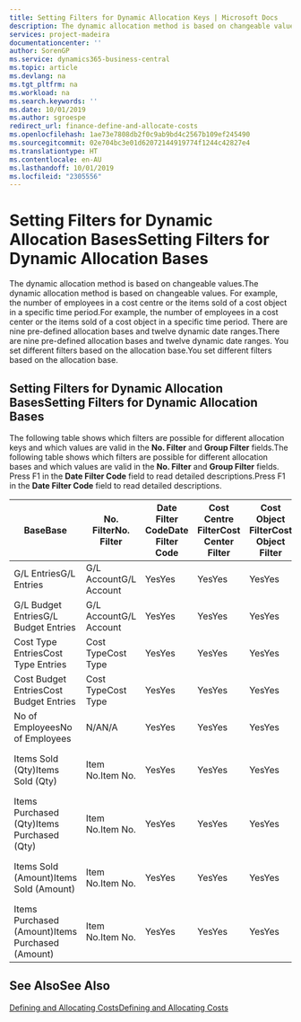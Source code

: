 ```yaml
---
title: Setting Filters for Dynamic Allocation Keys | Microsoft Docs
description: The dynamic allocation method is based on changeable values. For example, the number of employees in a cost centre or the items sold of a cost object in a specific time period. There are nine pre-defined allocation bases and twelve dynamic date ranges. You set different filters based on the allocation base.
services: project-madeira
documentationcenter: ''
author: SorenGP
ms.service: dynamics365-business-central
ms.topic: article
ms.devlang: na
ms.tgt_pltfrm: na
ms.workload: na
ms.search.keywords: ''
ms.date: 10/01/2019
ms.author: sgroespe
redirect_url: finance-define-and-allocate-costs
ms.openlocfilehash: 1ae73e7808db2f0c9ab9bd4c2567b109ef245490
ms.sourcegitcommit: 02e704bc3e01d62072144919774f1244c42827e4
ms.translationtype: HT
ms.contentlocale: en-AU
ms.lasthandoff: 10/01/2019
ms.locfileid: "2305556"
---
```

# <a name="setting-filters-for-dynamic-allocation-bases"></a><span data-ttu-id="0d850-106">Setting Filters for Dynamic Allocation Bases</span><span class="sxs-lookup"><span data-stu-id="0d850-106">Setting Filters for Dynamic Allocation Bases</span></span>
<span data-ttu-id="0d850-107">The dynamic allocation method is based on changeable values.</span><span class="sxs-lookup"><span data-stu-id="0d850-107">The dynamic allocation method is based on changeable values.</span></span> <span data-ttu-id="0d850-108">For example, the number of employees in a cost centre or the items sold of a cost object in a specific time period.</span><span class="sxs-lookup"><span data-stu-id="0d850-108">For example, the number of employees in a cost center or the items sold of a cost object in a specific time period.</span></span> <span data-ttu-id="0d850-109">There are nine pre-defined allocation bases and twelve dynamic date ranges.</span><span class="sxs-lookup"><span data-stu-id="0d850-109">There are nine pre-defined allocation bases and twelve dynamic date ranges.</span></span> <span data-ttu-id="0d850-110">You set different filters based on the allocation base.</span><span class="sxs-lookup"><span data-stu-id="0d850-110">You set different filters based on the allocation base.</span></span>  

## <a name="setting-filters-for-dynamic-allocation-bases"></a><span data-ttu-id="0d850-111">Setting Filters for Dynamic Allocation Bases</span><span class="sxs-lookup"><span data-stu-id="0d850-111">Setting Filters for Dynamic Allocation Bases</span></span>  
 <span data-ttu-id="0d850-112">The following table shows which filters are possible for different allocation keys and which values are valid in the **No. Filter** and **Group Filter** fields.</span><span class="sxs-lookup"><span data-stu-id="0d850-112">The following table shows which filters are possible for different allocation bases and which values are valid in the **No. Filter** and **Group Filter** fields.</span></span> <span data-ttu-id="0d850-113">Press F1 in the **Date Filter Code** field to read detailed descriptions.</span><span class="sxs-lookup"><span data-stu-id="0d850-113">Press F1 in the **Date Filter Code** field to read detailed descriptions.</span></span>  

|<span data-ttu-id="0d850-114">**Base**</span><span class="sxs-lookup"><span data-stu-id="0d850-114">**Base**</span></span>|<span data-ttu-id="0d850-115">**No. Filter**</span><span class="sxs-lookup"><span data-stu-id="0d850-115">**No. Filter**</span></span>|<span data-ttu-id="0d850-116">**Date Filter Code**</span><span class="sxs-lookup"><span data-stu-id="0d850-116">**Date Filter Code**</span></span>|<span data-ttu-id="0d850-117">**Cost Centre Filter**</span><span class="sxs-lookup"><span data-stu-id="0d850-117">**Cost Center Filter**</span></span>|<span data-ttu-id="0d850-118">**Cost Object Filter**</span><span class="sxs-lookup"><span data-stu-id="0d850-118">**Cost Object Filter**</span></span>|<span data-ttu-id="0d850-119">**Group Filter**</span><span class="sxs-lookup"><span data-stu-id="0d850-119">**Group Filter**</span></span>|  
|--------------|----------------------------------------|----------------------------------------------|------------------------------------------------|------------------------------------------------|------------------------------------------|  
|<span data-ttu-id="0d850-120">G/L Entries</span><span class="sxs-lookup"><span data-stu-id="0d850-120">G/L Entries</span></span>|<span data-ttu-id="0d850-121">G/L Account</span><span class="sxs-lookup"><span data-stu-id="0d850-121">G/L Account</span></span>|<span data-ttu-id="0d850-122">Yes</span><span class="sxs-lookup"><span data-stu-id="0d850-122">Yes</span></span>|<span data-ttu-id="0d850-123">Yes</span><span class="sxs-lookup"><span data-stu-id="0d850-123">Yes</span></span>|<span data-ttu-id="0d850-124">Yes</span><span class="sxs-lookup"><span data-stu-id="0d850-124">Yes</span></span>|<span data-ttu-id="0d850-125">N/A</span><span class="sxs-lookup"><span data-stu-id="0d850-125">N/A</span></span>|  
|<span data-ttu-id="0d850-126">G/L Budget Entries</span><span class="sxs-lookup"><span data-stu-id="0d850-126">G/L Budget Entries</span></span>|<span data-ttu-id="0d850-127">G/L Account</span><span class="sxs-lookup"><span data-stu-id="0d850-127">G/L Account</span></span>|<span data-ttu-id="0d850-128">Yes</span><span class="sxs-lookup"><span data-stu-id="0d850-128">Yes</span></span>|<span data-ttu-id="0d850-129">Yes</span><span class="sxs-lookup"><span data-stu-id="0d850-129">Yes</span></span>|<span data-ttu-id="0d850-130">Yes</span><span class="sxs-lookup"><span data-stu-id="0d850-130">Yes</span></span>|<span data-ttu-id="0d850-131">G/L Budget Name</span><span class="sxs-lookup"><span data-stu-id="0d850-131">G/L Budget Name</span></span>|  
|<span data-ttu-id="0d850-132">Cost Type Entries</span><span class="sxs-lookup"><span data-stu-id="0d850-132">Cost Type Entries</span></span>|<span data-ttu-id="0d850-133">Cost Type</span><span class="sxs-lookup"><span data-stu-id="0d850-133">Cost Type</span></span>|<span data-ttu-id="0d850-134">Yes</span><span class="sxs-lookup"><span data-stu-id="0d850-134">Yes</span></span>|<span data-ttu-id="0d850-135">Yes</span><span class="sxs-lookup"><span data-stu-id="0d850-135">Yes</span></span>|<span data-ttu-id="0d850-136">Yes</span><span class="sxs-lookup"><span data-stu-id="0d850-136">Yes</span></span>|<span data-ttu-id="0d850-137">N/A</span><span class="sxs-lookup"><span data-stu-id="0d850-137">N/A</span></span>|  
|<span data-ttu-id="0d850-138">Cost Budget Entries</span><span class="sxs-lookup"><span data-stu-id="0d850-138">Cost Budget Entries</span></span>|<span data-ttu-id="0d850-139">Cost Type</span><span class="sxs-lookup"><span data-stu-id="0d850-139">Cost Type</span></span>|<span data-ttu-id="0d850-140">Yes</span><span class="sxs-lookup"><span data-stu-id="0d850-140">Yes</span></span>|<span data-ttu-id="0d850-141">Yes</span><span class="sxs-lookup"><span data-stu-id="0d850-141">Yes</span></span>|<span data-ttu-id="0d850-142">Yes</span><span class="sxs-lookup"><span data-stu-id="0d850-142">Yes</span></span>|<span data-ttu-id="0d850-143">Budget Name</span><span class="sxs-lookup"><span data-stu-id="0d850-143">Budget Name</span></span>|  
|<span data-ttu-id="0d850-144">No of Employees</span><span class="sxs-lookup"><span data-stu-id="0d850-144">No of Employees</span></span>|<span data-ttu-id="0d850-145">N/A</span><span class="sxs-lookup"><span data-stu-id="0d850-145">N/A</span></span>|<span data-ttu-id="0d850-146">Yes</span><span class="sxs-lookup"><span data-stu-id="0d850-146">Yes</span></span>|<span data-ttu-id="0d850-147">Yes</span><span class="sxs-lookup"><span data-stu-id="0d850-147">Yes</span></span>|<span data-ttu-id="0d850-148">Yes</span><span class="sxs-lookup"><span data-stu-id="0d850-148">Yes</span></span>|<span data-ttu-id="0d850-149">N/A</span><span class="sxs-lookup"><span data-stu-id="0d850-149">N/A</span></span>|  
|<span data-ttu-id="0d850-150">Items Sold (Qty)</span><span class="sxs-lookup"><span data-stu-id="0d850-150">Items Sold (Qty)</span></span>|<span data-ttu-id="0d850-151">Item No.</span><span class="sxs-lookup"><span data-stu-id="0d850-151">Item No.</span></span>|<span data-ttu-id="0d850-152">Yes</span><span class="sxs-lookup"><span data-stu-id="0d850-152">Yes</span></span>|<span data-ttu-id="0d850-153">Yes</span><span class="sxs-lookup"><span data-stu-id="0d850-153">Yes</span></span>|<span data-ttu-id="0d850-154">Yes</span><span class="sxs-lookup"><span data-stu-id="0d850-154">Yes</span></span>|<span data-ttu-id="0d850-155">Inventory Posting Group</span><span class="sxs-lookup"><span data-stu-id="0d850-155">Inventory Posting Group</span></span>|  
|<span data-ttu-id="0d850-156">Items Purchased (Qty)</span><span class="sxs-lookup"><span data-stu-id="0d850-156">Items Purchased (Qty)</span></span>|<span data-ttu-id="0d850-157">Item No.</span><span class="sxs-lookup"><span data-stu-id="0d850-157">Item No.</span></span>|<span data-ttu-id="0d850-158">Yes</span><span class="sxs-lookup"><span data-stu-id="0d850-158">Yes</span></span>|<span data-ttu-id="0d850-159">Yes</span><span class="sxs-lookup"><span data-stu-id="0d850-159">Yes</span></span>|<span data-ttu-id="0d850-160">Yes</span><span class="sxs-lookup"><span data-stu-id="0d850-160">Yes</span></span>|<span data-ttu-id="0d850-161">Inventory Posting Group</span><span class="sxs-lookup"><span data-stu-id="0d850-161">Inventory Posting Group</span></span>|  
|<span data-ttu-id="0d850-162">Items Sold (Amount)</span><span class="sxs-lookup"><span data-stu-id="0d850-162">Items Sold (Amount)</span></span>|<span data-ttu-id="0d850-163">Item No.</span><span class="sxs-lookup"><span data-stu-id="0d850-163">Item No.</span></span>|<span data-ttu-id="0d850-164">Yes</span><span class="sxs-lookup"><span data-stu-id="0d850-164">Yes</span></span>|<span data-ttu-id="0d850-165">Yes</span><span class="sxs-lookup"><span data-stu-id="0d850-165">Yes</span></span>|<span data-ttu-id="0d850-166">Yes</span><span class="sxs-lookup"><span data-stu-id="0d850-166">Yes</span></span>|<span data-ttu-id="0d850-167">Inventory Posting Group</span><span class="sxs-lookup"><span data-stu-id="0d850-167">Inventory Posting Group</span></span>|  
|<span data-ttu-id="0d850-168">Items Purchased (Amount)</span><span class="sxs-lookup"><span data-stu-id="0d850-168">Items Purchased (Amount)</span></span>|<span data-ttu-id="0d850-169">Item No.</span><span class="sxs-lookup"><span data-stu-id="0d850-169">Item No.</span></span>|<span data-ttu-id="0d850-170">Yes</span><span class="sxs-lookup"><span data-stu-id="0d850-170">Yes</span></span>|<span data-ttu-id="0d850-171">Yes</span><span class="sxs-lookup"><span data-stu-id="0d850-171">Yes</span></span>|<span data-ttu-id="0d850-172">Yes</span><span class="sxs-lookup"><span data-stu-id="0d850-172">Yes</span></span>|<span data-ttu-id="0d850-173">Inventory Posting Group</span><span class="sxs-lookup"><span data-stu-id="0d850-173">Inventory Posting Group</span></span>|  

## <a name="see-also"></a><span data-ttu-id="0d850-174">See Also</span><span class="sxs-lookup"><span data-stu-id="0d850-174">See Also</span></span>  
[<span data-ttu-id="0d850-175">Defining and Allocating Costs</span><span class="sxs-lookup"><span data-stu-id="0d850-175">Defining and Allocating Costs</span></span>](finance-define-and-allocate-costs.md)
